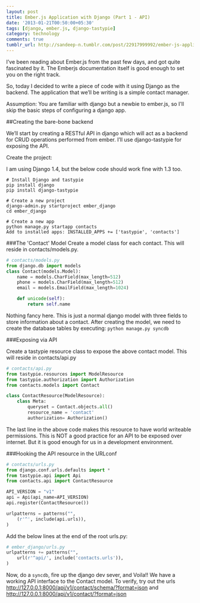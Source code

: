 ```yaml
---
layout: post
title: Ember.js Application with Django (Part 1 - API)
date: '2013-01-21T00:50:00+05:30'
tags: [django, ember.js, django-tastypie]
category: technology
comments: true
tumblr_url: http://sandeep-n.tumblr.com/post/22917999992/ember-js-application-with-django-part-1-api
---
```

I’ve been reading about Ember.js from the past few days, and got quite fascinated by it. The Emberjs documentation itself is good enough to set you on the right track.

So, today I decided to write a piece of code with it using Django as the backend. The application that we’ll be writing is a simple contact manager.

Assumption: You are familiar with django but a newbie to ember.js, so I'll skip the basic steps of configuring a django app.

<!--more-->
##Creating the bare-bone backend

We’ll start by creating a RESTful API in django which will act as a backend for CRUD operations performed from ember. I’ll use django-tastypie for exposing the API.

Create the project:

I am using Django 1.4, but the below code should work fine with 1.3 too.

    # Install Django and tastypie
    pip install django
    pip install django-tastypie

    # Create a new project
    django-admin.py startproject ember_django
    cd ember_django

    # Create a new app
    python manage.py startapp contacts
    Add to installed apps: INSTALLED_APPS += ['tastypie', 'contacts']


###The 'Contact' Model
Create a model class for each contact. This will reside in contacts/models.py.

``` Python
# contacts/models.py
from django.db import models
class Contact(models.Model):
    name = models.CharField(max_length=512)
    phone = models.CharField(max_length=512)
    email = models.EmailField(max_length=1024)

    def unicode(self):
        return self.name
```

Nothing fancy here. This is just a normal django model with three fields to store information about a contact. After creating the model, we need to create the database tables by executing: `python manage.py syncdb`

###Exposing via API

Create a tastypie resource class to expose the above contact model. This will reside in contacts/api.py

``` Python
# contacts/api.py
from tastypie.resources import ModelResource
from tastypie.authorization import Authorization
from contacts.models import Contact

class ContactResource(ModelResource):
    class Meta:
        queryset = Contact.objects.all()
        resource_name = 'contact'
        authorization= Authorization()
```

The last line in the above code makes this resource to have world writeable permissions. This is NOT a good practice for an API to be exposed over internet. But it is good enough for us in a development environment.

###Hooking the API resource in the URLconf

``` Python
# contacts/urls.py
from django.conf.urls.defaults import *
from tastypie.api import Api 
from contacts.api import ContactResource

API_VERSION = "v1"
api = Api(api_name=API_VERSION)
api.register(ContactResource())

urlpatterns = patterns("",
    (r'^', include(api.urls)),
)
```

Add the below lines at the end of the root urls.py:

``` Python
# ember_django/urls.py
urlpatterns += patterns("",
    url(r'^api/', include('contacts.urls')),
)
```

Now, do a `syncdb`, fire up the django dev sever, and Voila!! We have a working API interface to the Contact model.
To verify, try out the urls http://127.0.0.1:8000/api/v1/contact/schema/?format=json and http://127.0.0.1:8000/api/v1/contact/?format=json
